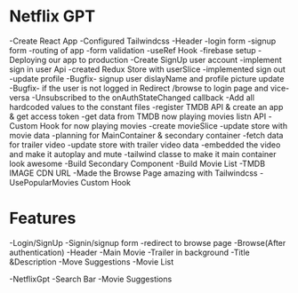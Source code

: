 # Netflix GPT
-Create React App
-Configured Tailwindcss
-Header
-login form
-signup form
-routing of app
-form validation
-useRef Hook
-firebase setup
-Deploying our app to production
-Create SignUp user account
-implement sign in user Api
-created Redux Store with userSlice
-implemented sign out
-update profile
-Bugfix- signup user dislayName and profile picture update
-Bugfix-  if the user is not logged in Redirect /browse to login page and vice-versa
-Unsubscribed to the onAuthStateChanged callback
-Add all hardcoded values to the constant files
-register TMDB API & create an app & get access token
-get data from TMDB now playing movies listn API
-Custom Hook for now playing movies
-create movieSlice
-update store with movie data
-planning for MainContainer  & secondary container
-fetch data for  trailer video
-update store with trailer video data
-embedded  the video and make it autoplay and mute
-tailwind classe to make it main container look awesome
-Build Secondary Component
-Build Movie List
-TMDB IMAGE CDN URL
-Made the Browse Page amazing with Tailwindcss
-UsePopularMovies Custom Hook





# Features
-Login/SignUp
-Signin/signup form
-redirect to browse page
-Browse(After authentication)
  -Header
  -Main Movie 
  -Trailer in background
  -Title  &Description
   -Move Suggestions
   -Movie List

-NetflixGpt
-Search Bar 
-Movie Suggestions

